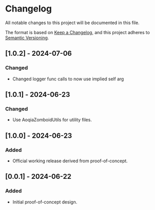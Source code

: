 # Changelog

All notable changes to this project will be documented in this file.

The format is based on [Keep a Changelog](https://keepachangelog.com/en/1.0.0/),
and this project adheres to [Semantic Versioning](https://semver.org/spec/v2.0.0.html).

## [1.0.2] - 2024-07-06

### Changed

- Changed logger func calls to now use implied self arg

## [1.0.1] - 2024-06-23

### Changed

-   Use AoqiaZomboidUtils for utility files.

## [1.0.0] - 2024-06-23

### Added

-   Official working release derived from proof-of-concept.

## [0.0.1] - 2024-06-22

### Added

-   Initial proof-of-concept design.
